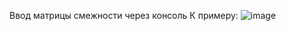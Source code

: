 Ввод матрицы смежности через консоль 
К примеру:
![image](https://github.com/mbpye/KURSVAYA-discra/assets/73852907/89098bb3-b169-437c-a820-2f5fc47bb9eb)
